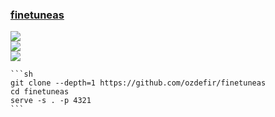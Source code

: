 ### [finetuneas](https://github.com/ozdefir/finetuneas)

![](https://img.shields.io/github/license/ozdefir/finetuneas?style=flat-square)<br />
[![](https://img.shields.io/github/last-commit/scillidan/finetuneas/main?label=last%20commit%20(fork)&style=flat-square)](https://github.com/scillidan/finetuneas)<br />
![](https://img.shields.io/badge/Vercel-black?style=flat&logo=Vercel&logoColor=white)

````{tab} From source
```sh
git clone --depth=1 https://github.com/ozdefir/finetuneas
cd finetuneas
serve -s . -p 4321
```
````